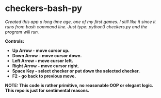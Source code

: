 # checkers-bash-py
<i>Created this app a long time age, one of my first games. I still like it since it runs from bash command line. Just type: python3 checkers.py
and the program will run.</i>

<b>Controls:</b>
<b>
* Up Arrow - move cursor up.
* Down Arrow - move cursor down.
* Left Arrow - move cursor left.
* Right Arrow - move cursor right.
* Space Key - select checker or put down the selected checker.
* F2 - go back to previous move.
</b>

<strong>NOTE: This code is rather primitive, no reasonable OOP or elegant logic. This repo is just for sentimental reasons.</strong>
